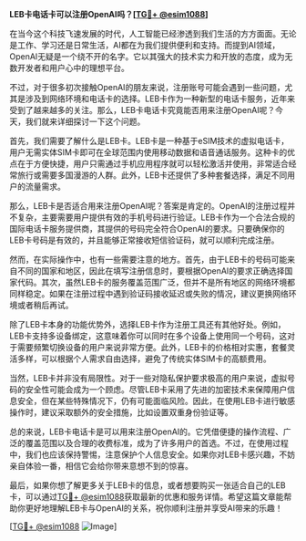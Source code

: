 **LEB卡电话卡可以注册OpenAI吗？[[TG💪+ @esim1088](https://t.me/s/esim1088)]**

在当今这个科技飞速发展的时代，人工智能已经渗透到我们生活的方方面面。无论是工作、学习还是日常生活，AI都在为我们提供便利和支持。而提到AI领域，OpenAI无疑是一个绕不开的名字。它以其强大的技术实力和开放的态度，成为无数开发者和用户心中的理想平台。

不过，对于很多初次接触OpenAI的朋友来说，注册账号可能会遇到一些问题，尤其是涉及到网络环境和电话卡的选择。LEB卡作为一种新型的电话卡服务，近年来受到了越来越多的关注。那么，LEB卡电话卡究竟能否用来注册OpenAI呢？今天，我们就来详细探讨一下这个问题。

首先，我们需要了解什么是LEB卡。LEB卡是一种基于eSIM技术的虚拟电话卡，用户无需实体SIM卡即可在全球范围内使用移动数据和语音通话服务。这种卡的优点在于方便快捷，用户只需通过手机应用程序就可以轻松激活并使用，非常适合经常旅行或需要多国漫游的人群。此外，LEB卡还提供了多种套餐选择，满足不同用户的流量需求。

那么，LEB卡是否适合用来注册OpenAI呢？答案是肯定的。OpenAI的注册过程并不复杂，主要需要用户提供有效的手机号码进行验证。LEB卡作为一个合法合规的国际电话卡服务提供商，其提供的号码完全符合OpenAI的要求。只要确保你的LEB卡号码是有效的，并且能够正常接收短信验证码，就可以顺利完成注册。

然而，在实际操作中，也有一些需要注意的地方。首先，由于LEB卡的号码可能来自不同的国家和地区，因此在填写注册信息时，要根据OpenAI的要求正确选择国家代码。其次，虽然LEB卡的服务覆盖范围广泛，但并不是所有地区的网络环境都同样稳定。如果在注册过程中遇到验证码接收延迟或失败的情况，建议更换网络环境或者稍后再试。

除了LEB卡本身的功能优势外，选择LEB卡作为注册工具还有其他好处。例如，LEB卡支持多设备绑定，这意味着你可以同时在多个设备上使用同一个号码，这对于需要频繁切换设备的用户来说非常方便。此外，LEB卡的价格相对实惠，套餐灵活多样，可以根据个人需求自由选择，避免了传统实体SIM卡的高额费用。

当然，LEB卡并非没有局限性。对于一些对隐私保护要求极高的用户来说，虚拟号码的安全性可能会成为一个顾虑。尽管LEB卡采用了先进的加密技术来保障用户信息安全，但在某些特殊情况下，仍有可能面临风险。因此，在使用LEB卡进行敏感操作时，建议采取额外的安全措施，比如设置双重身份验证等。

总的来说，LEB卡电话卡是可以用来注册OpenAI的。它凭借便捷的操作流程、广泛的覆盖范围以及合理的收费标准，成为了许多用户的首选。不过，在使用过程中，我们也应该保持警惕，注意保护个人信息安全。如果你对LEB卡感兴趣，不妨亲自体验一番，相信它会给你带来意想不到的惊喜。

最后，如果你想了解更多关于LEB卡的信息，或者想要购买一张适合自己的LEB卡，可以通过[TG💪+ @esim1088](https://t.me/s/esim1088)获取最新的优惠和服务详情。希望这篇文章能帮助你更好地理解LEB卡与OpenAI的关系，祝你顺利注册并享受AI带来的乐趣！

[[TG💪+ @esim1088](https://t.me/s/esim1088) ![Image](https://i.postimg.cc/4NQfJmqS/Snipaste-2025-05-13-00-14-12.png)]